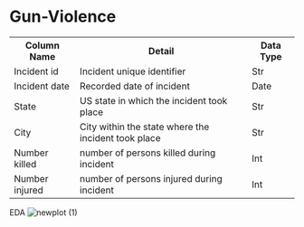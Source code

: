 # Gun-Violence

<table>
  <tr>
    <th>Column Name</th>
    <th>Detail</th>
    <th>Data Type</th>
  </tr>
  <tr>
    <td>Incident id </td>
    <td>Incident unique identifier</td>
    <td>Str</td>
  </tr>
  <tr>
    <td>Incident date</td>
    <td>Recorded date of incident</td>
    <td>Date</td>
  </tr>
  <tr>
    <td>State</td>
    <td>US state in which the incident took place</td>
    <td>Str</td>
  </tr>
  <tr>
    <td>City</td>
    <td>City within the state where the incident took place</td>
    <td>Str</td>
  </tr>
  <tr>
    <td>Number killed</td>
    <td>number of persons killed during incident</td>
    <td>Int</td>
  </tr>
  <tr>
    <td>Number injured</td>
    <td>number of persons injured during incident</td>
    <td>Int</td>
  </tr>
</table>



EDA ![newplot (1)](https://user-images.githubusercontent.com/82921056/173240401-925a3968-847d-4a96-bed4-789516605990.png)


